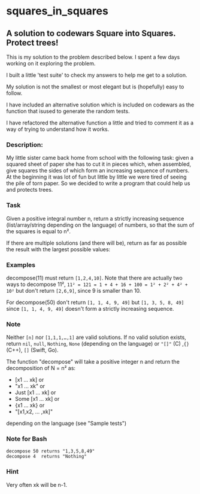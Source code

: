 # squares_in_squares
## A solution to codewars Square into Squares. Protect trees!

This is my solution to the problem described below. I spent a few days working on it exploring the problem.

I built a little 'test suite' to check my answers to help me get to a solution.

My solution is not the smallest or most elegant but is (hopefully) easy to follow.

I have included an alternative solution which is included on codewars as the function that isused to generate the random tests.

I have refactored the alternative function a little and tried to comment it as a way of trying to understand how it works.


### Description:
My little sister came back home from school with the following task: given a squared sheet of paper she has to cut it in pieces which, when assembled, give squares the sides of which form an increasing sequence of numbers. At the beginning it was lot of fun but little by little we were tired of seeing the pile of torn paper. So we decided to write a program that could help us and protects trees.

### Task
Given a positive integral number n, return a strictly increasing sequence (list/array/string depending on the language) of numbers, so that the sum of the squares is equal to n².

If there are multiple solutions (and there will be), return as far as possible the result with the largest possible values:

### Examples
decompose(11) must return `[1,2,4,10]`. Note that there are actually two ways to decompose 11², `11² = 121 = 1 + 4 + 16 + 100 = 1² + 2² + 4² + 10²` but don't return `[2,6,9]`, since 9 is smaller than 10.

For decompose(50) don't return `[1, 1, 4, 9, 49]` but `[1, 3, 5, 8, 49]` since `[1, 1, 4, 9, 49]` doesn't form a strictly increasing sequence.

### Note
Neither `[n]` nor `[1,1,1,…,1]` are valid solutions. If no valid solution exists, return `nil`, `null`, `Nothing`, `None` (depending on the language) or `"[]"` (C) ,`{}` (C++), `[]` (Swift, Go).

The function "decompose" will take a positive integer n and return the decomposition of N = n² as:

* [x1 ... xk] or
* "x1 ... xk" or
* Just [x1 ... xk] or
* Some [x1 ... xk] or
* {x1 ... xk} or
* "[x1,x2, ... ,xk]"

depending on the language (see "Sample tests")

### Note for Bash
```
decompose 50 returns "1,3,5,8,49"
decompose 4  returns "Nothing"
```

### Hint
Very often xk will be n-1.